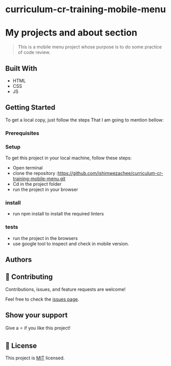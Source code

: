 # curriculum-cr-training-mobile-menu



# My projects and about section 

> This is a mobile menu project whose purpose is to do some practice of code review.

## Built With

- HTML 
- CSS
- JS 

## Getting Started
To get a local copy, just follow the steps That I am going to mention bellow:

### Prerequisites

### Setup
To get this project in your local machine, follow these steps:
- Open terminal 
- clone the repository :https://github.com/ishimwezachee/curriculum-cr-training-mobile-menu.git
- Cd in the project folder
- run the project in your browser

### install
 - run npm install to install the required linters

 ### tests
 - run the project in the browsers 
 - use google tool to inspect and check in mobile version.

## Authors


## 🤝 Contributing

Contributions, issues, and feature requests are welcome!

Feel free to check the [issues page](../../issues/).

## Show your support

Give a ⭐️ if you like this project!

## 📝 License

This project is [MIT](./MIT.md) licensed.